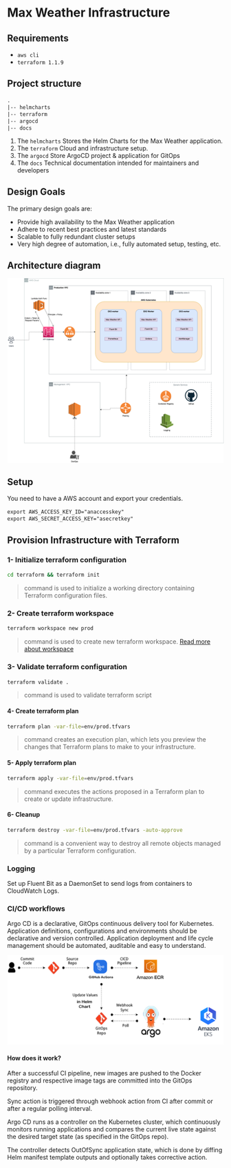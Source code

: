 # Max Weather Infrastructure

## Requirements

- `aws cli`
- `terraform 1.1.9`

## Project structure

```
.
|-- helmcharts
|-- terraform
|-- argocd
|-- docs
```

1. The `helmcharts` Stores the Helm Charts for the Max Weather application.
2. The `terraform` Cloud and infrastructure setup.
3. The `argocd` Store ArgoCD project & application for GitOps
4. The `docs` Technical documentation intended for maintainers and developers
## Design Goals

The primary design goals are:

* Provide high availability to the Max Weather application
* Adhere to recent best practices and latest standards
* Scalable to fully redundant cluster setups
* Very high degree of automation, i.e., fully automated setup, testing, etc.


## Architecture diagram

![architecture-diagram](docs/images/Infrastructure-Diagram.png)

## Setup

You need to have a AWS account and export your credentials.

```
export AWS_ACCESS_KEY_ID="anaccesskey"
export AWS_SECRET_ACCESS_KEY="asecretkey"
```

## Provision Infrastructure with Terraform

### 1- Initialize terraform configuration

```bash
cd terraform && terraform init
```

> command is used to initialize a working directory containing Terraform configuration files.

### 2- Create terraform workspace

```bash
terraform workspace new prod
```

> command is used to create new terraform workspace. [Read more about workspace](https://www.terraform.io/language/state/workspaces)

### 3- Validate terraform configuration

```bash
terraform validate .
```

> command is used to validate terraform script

#### 4- Create terraform plan

```bash
terraform plan -var-file=env/prod.tfvars
```

> command creates an execution plan, which lets you preview the changes that Terraform plans to make to your infrastructure.

#### 5- Apply terraform plan

```bash
terraform apply -var-file=env/prod.tfvars
```

> command executes the actions proposed in a Terraform plan to create or update infrastructure.

#### 6- Cleanup

```bash
terraform destroy -var-file=env/prod.tfvars -auto-approve
```
> command is a convenient way to destroy all remote objects managed by a particular Terraform configuration.

### Logging
Set up Fluent Bit as a DaemonSet  to send logs from containers to CloudWatch Logs.

### CI/CD workflows
Argo CD is a declarative, GitOps continuous delivery tool for Kubernetes. Application definitions, configurations and environments should be declarative and version controlled. Application deployment and life cycle management should be automated, auditable and easy to understand.

![argocd-workflow](docs/images/ArgoCD-Workflow.png)

#### How does it work?
After a successful CI pipeline, new images are pushed to the Docker registry and respective image tags are committed into the GitOps repository.

Sync action is triggered through webhook action from CI after commit or after a regular polling interval.

Argo CD runs as a controller on the Kubernetes cluster, which continuously monitors running applications and compares the current live state against the desired target state (as specified in the GitOps repo).

The controller detects OutOfSync application state, which is done by diffing Helm manifest template outputs and optionally takes corrective action.